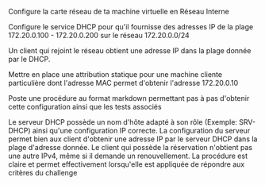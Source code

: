 Configure la carte réseau de ta machine virtuelle en Réseau Interne



Configure le service DHCP pour qu'il fournisse des adresses IP de la plage 172.20.0.100 - 172.20.0.200 sur le réseau 172.20.0.0/24



Un client qui rejoint le réseau obtient une adresse IP dans la plage donnée par le DHCP.



Mettre en place une attribution statique pour une machine cliente particulière dont l'adresse MAC permet d'obtenir l'adresse 172.20.0.10



Poste une procédure au format markdown permettant pas à pas d'obtenir cette configuration ainsi que les tests associés

Le serveur DHCP possède un nom d'hôte adapté à son rôle (Exemple: SRV-DHCP) ainsi qu'une configuration IP correcte.
La configuration du serveur permet bien aux client d'obtenir une adresse IP par le serveur DHCP dans la plage d'adresse donnée.
Le client qui possède la réservation n'obtient pas une autre IPv4, même si il demande un renouvellement.
La procédure est claire et permet effectivement lorsqu'elle est appliquée de répondre aux critères du challenge


